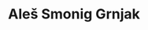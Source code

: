---
SICRIS: 15295
draft: false
fixName: aleš_smonig_grnjak
location: R1.03 - Študentski referat
mailInfo: ales.grnjak@fri.uni-lj.si
officeHours: null
profName: Aleš Smonig Grnjak
profTitle: Student Affairs
telephoneInfo: null
title: Aleš Smonig Grnjak
---